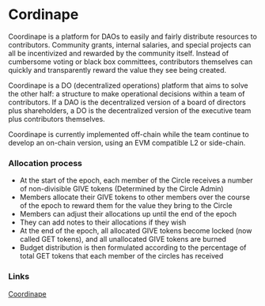 # Cordinape

Coordinape is a platform for DAOs to easily and fairly distribute resources to contributors. Community grants, internal salaries, and special projects can all be incentivized and rewarded by the community itself. Instead of cumbersome voting or black box committees, contributors themselves can quickly and transparently reward the value they see being created.

Coordinape is a DO (decentralized operations) platform that aims to solve the other half: a structure to make operational decisions within a team of contributors. If a DAO is the decentralized version of a board of directors plus shareholders, a DO is the decentralized version of the executive team plus contributors themselves.

Coordinape is currently implemented off-chain while the team continue to develop an on-chain version, using an EVM compatible L2 or side-chain.

### Allocation process

- At the start of the epoch, each member of the Circle receives a number of non-divisible GIVE tokens (Determined by the Circle Admin)
- Members allocate their GIVE tokens to other members over the course of the epoch to reward them for the value they bring to the Circle
- Members can adjust their allocations up until the end of the epoch
- They can add notes to their allocations if they wish
- At the end of the epoch, all allocated GIVE tokens become locked (now called GET tokens), and all unallocated GIVE tokens are burned
- Budget distribution is then formulated according to the percentage of total GET tokens that each member of the circles has received

### Links

[Coordinape](https://coordinape.com/)